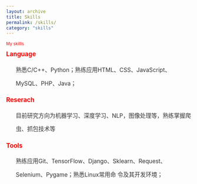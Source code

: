 ```yaml
---
layout: archive
title: Skills
permalink: /skills/
category: "skills"
---
```

<style type="text/css">
h1 {
    font-size:1.2em;
    color:red;
    display : inline;
    margin-right: 200px;
}
nav p {
    font-size: 0.8em;
    color:red;
    margin-right: 200px;
}
nav ul{
    font-size: 1.1em;
    line-height: 2.4em;
    color: #333;
}
</style>
<nav>
<p>My skillls</p>
</nav>
<h1>Language</h1>
<nav>
    <ul>熟悉C/C++、Python；熟练应用HTML、CSS、JavaScript、MySQL、PHP、Java； </ul>
</nav>
<h1>Reserach</h1>
<nav>
    <ul>目前研究方向为机器学习、深度学习、NLP，图像处理等，熟练掌握爬虫、抓包技术等</ul>
</nav>
<h1>Tools</h1>
<nav>
    <ul>熟练应用Git、TensorFlow、Django、Sklearn、Request、Selenium、Pygame；熟悉Linux常用命 令及其开发环境；</ul>
</nav>

